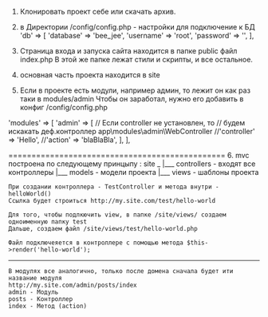 1. Клонировать проект себе или скачать архив.
2. в Директории /config/config.php - настройки для подключение к БД
    'db' => [
        'database' => 'bee_jee',
        'username' => 'root',
        'password' => '',
    ],

3. Страница входа и запуска сайта находится в папке public файл index.php
В этой же папке лежат стили и скрипты, и все остальное.

4. основная часть проекта находится в site
5. Если в проекте есть модули, например админ, то лежит он как раз таки в modules/admin
Чтобы он заработал, нужно его добавить в конфиг  /config/config.php

'modules' => [
        'admin' => [
            // Если controller не установлен, то
            // будем искакать деф.контроллер app\modules\admin\WebController
            //'controller' => 'Hello',
            //'action' => 'blaBlaBla',
        ],
    ],

===============================================
6. mvc построена по следующему принцыпу :
    site _
          |___ controllers - входят все контроллеры
          |___ models - модели проекта
          |___ views - шаблоны проекта

    При создании контроллера - TestController и метода внутри - helloWorld()
    Ссылка будет строиться http://my.site.com/test/hello-world

    Для того, чтобы подлкючить view, в папке /site/views/ создаем одноименную папку test
    Дальше, создаем файл /site/views/test/hello-world.php

    Файл подключеяется в контроллере с помощью метода $this->render('hello-world');
----------------------------------------------------
    В модулях все аналогично, только после домена сначала будет ити название модуля
    http://my.site.com/admin/posts/index
    admin - Модуль
    posts - Контроллер
    index - Метод (action)

